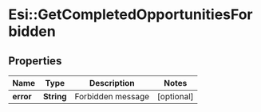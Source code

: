 # Esi::GetCompletedOpportunitiesForbidden

## Properties
Name | Type | Description | Notes
------------ | ------------- | ------------- | -------------
**error** | **String** | Forbidden message | [optional] 


